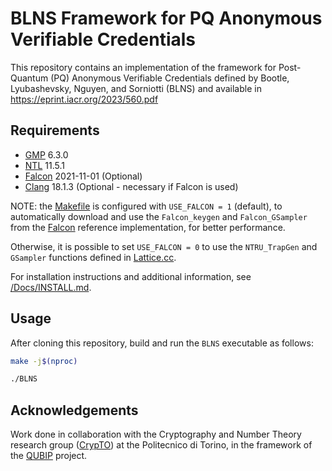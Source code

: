 BLNS Framework for PQ Anonymous Verifiable Credentials
======================================================

This repository contains an implementation of the framework for Post-Quantum (PQ) Anonymous Verifiable Credentials defined by Bootle, Lyubashevsky, Nguyen, and Sorniotti (BLNS) and available in https://eprint.iacr.org/2023/560.pdf


## Requirements

- [GMP](https://gmplib.org/) 6.3.0
- [NTL](https://libntl.org/) 11.5.1
- [Falcon](https://falcon-sign.info/) 2021-11-01 (Optional)
- [Clang](https://clang.llvm.org/) 18.1.3 (Optional - necessary if Falcon is used)

NOTE: the [Makefile](./Makefile) is configured with ```USE_FALCON = 1``` (default), 
to automatically download and use the ```Falcon_keygen``` and ```Falcon_GSampler``` from the [Falcon](https://falcon-sign.info/) reference implementation, for better performance.

Otherwise, it is possible to set ```USE_FALCON = 0``` to use the ```NTRU_TrapGen``` and ```GSampler``` functions defined in [Lattice.cc](./Lattice.cc).

For installation instructions and additional information, see [/Docs/INSTALL.md](./Docs/INSTALL.md).

## Usage
After cloning this repository, build and run the ```BLNS``` executable as follows:
```sh
make -j$(nproc)

./BLNS
```

## Acknowledgements
Work done in collaboration with the Cryptography and Number Theory research group ([CrypTO](https://crypto.polito.it/)) at the Politecnico di Torino,
in the framework of the [QUBIP](https://qubip.eu/) project.
